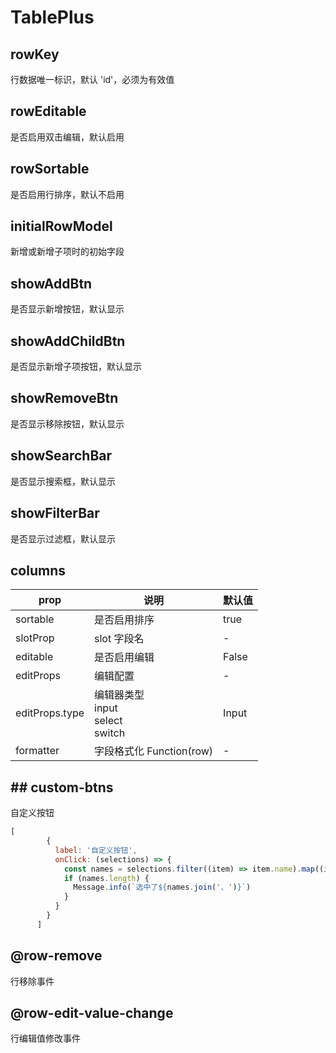 # TablePlus

## rowKey

行数据唯一标识，默认 'id'，必须为有效值

## rowEditable

是否启用双击编辑，默认启用

## rowSortable

是否启用行排序，默认不启用

## initialRowModel

新增或新增子项时的初始字段

## showAddBtn

是否显示新增按钮，默认显示

## showAddChildBtn

是否显示新增子项按钮，默认显示

## showRemoveBtn

是否显示移除按钮，默认显示

## showSearchBar

是否显示搜索框，默认显示

## showFilterBar

是否显示过滤框，默认显示

## columns

| prop           | 说明                                                | 默认值 |
| -------------- | --------------------------------------------------- | ------ |
| sortable       | 是否启用排序                                        | true   |
| slotProp       | slot 字段名                                         | -      |
| editable       | 是否启用编辑                                        | False  |
| editProps      | 编辑配置                                            | -      |
| editProps.type | 编辑器类型<br />input<br />select<br />switch<br /> | Input  |
| formatter      | 字段格式化 Function(row)                            | -      |

## ## custom-btns

自定义按钮

```js
[
        {
          label: '自定义按钮',
          onClick: (selections) => {
            const names = selections.filter((item) => item.name).map((item) => item.name)
            if (names.length) {
              Message.info(`选中了${names.join('、')}`)
            }
          }
        }
      ]
```

## @row-remove

行移除事件

## @row-edit-value-change

行编辑值修改事件